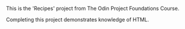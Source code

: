 This is the 'Recipes' project from The Odin Project Foundations Course.

Completing this project demonstrates knowledge of HTML.